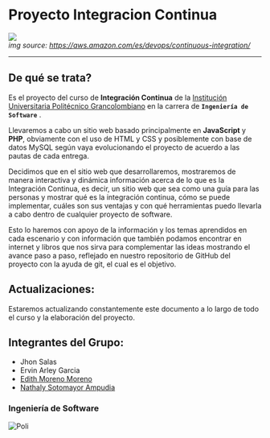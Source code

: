 # Proyecto Integracion Continua
![](https://d1.awsstatic.com/product-marketing/DevOps/continuous_integration.4f4cddb8556e2b1a0ca0872ace4d5fe2f68bbc58.png)  
*img source: <https://aws.amazon.com/es/devops/continuous-integration/>*
- - -

## De qué se trata?
Es el proyecto del curso de **Integración Continua** de la [Institución Universitaria Politécnico Grancolombiano](https://www.poli.edu.co) en la carrera de **`Ingeniería de Software`** .

Llevaremos a cabo un sitio web basado principalmente en **JavaScript** y **PHP**, obviamente con el uso de HTML y CSS y posiblemente con base de datos MySQL según vaya evolucionando el proyecto de acuerdo a las pautas de cada entrega.  

Decidimos que en el sitio web que desarrollaremos, mostraremos de manera interactiva y dinámica información acerca de lo que es la Integración Continua, es decir, un sitio web que sea como una guía para las personas y mostrar qué es la integración continua, cómo se puede implementar, cuáles son sus ventajas y con qué herramientas puedo llevarla a cabo dentro de cualquier proyecto de software.  

Esto lo haremos con apoyo de la información y los temas aprendidos en cada escenario y con información que también podamos encontrar en internet y libros que nos sirva para complementar las ideas mostrando el avance paso a paso, reflejado en nuestro repositorio de GitHub del proyecto con la ayuda de git, el cual es el objetivo.

## Actualizaciones:  
Estaremos actualizando constantemente este documento a lo largo de todo el curso y la elaboración del proyecto.

## Integrantes del Grupo:
* Jhon Salas
* Ervin Arley Garcia
* [Edith Moreno Moreno](https://github.com/EdithM77)
* [Nathaly Sotomayor Ampudia](https://github.com/nathsotomayor)  

### Ingeniería de Software  
![Poli](https://www.poli.edu.co/sites/default/files/logos/logo-poli-politecnico-grancolombiano2018.png)
